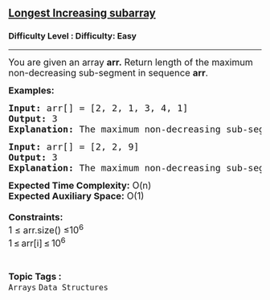 <h2><a href="https://www.geeksforgeeks.org/problems/sachins-love-for-runs2217/1?page=9&category=Arrays&sortBy=difficulty">Longest Increasing subarray</a></h2><h3>Difficulty Level : Difficulty: Easy</h3><hr><div class="problems_problem_content__Xm_eO"><p><span style="font-size: 18px;">You are given an array&nbsp;<strong>arr.</strong> Return length of the maximum non-decreasing sub-segment in sequence <strong>arr</strong>.</span></p>
<p><span style="font-size: 18px;"><strong>Examples:</strong></span></p>
<pre><span style="font-size: 18px;"><strong>Input: </strong>arr[] = [2, 2, 1, 3, 4, 1]
<strong>Output: </strong>3
<strong>Explanation: </strong>The maximum non-decreasing sub-segment is the segment with numbers from the third to the fifth one.</span></pre>
<pre><span style="font-size: 18px;"><strong>Input: </strong>arr[] = [2, 2, 9]
<strong>Output: </strong>3
<strong>Explanation: </strong>The maximum non-decreasing sub-segment is the numbers from the first to the third one.</span></pre>
<p><span style="font-size: 18px;"><strong>Expected Time Complexity:</strong> O(n)<br><strong>Expected Auxiliary Space:</strong> O(1)<br><br><strong>Constraints:</strong><br>1 ≤ arr.size() ≤10<sup>6</sup><br>1 ≤ arr[i] ≤ 10<sup>6</sup></span></p></div><br><p><span style=font-size:18px><strong>Topic Tags : </strong><br><code>Arrays</code>&nbsp;<code>Data Structures</code>&nbsp;
